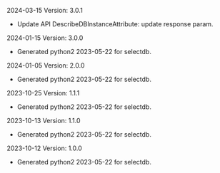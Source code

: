 2024-03-15 Version: 3.0.1
- Update API DescribeDBInstanceAttribute: update response param.


2024-01-15 Version: 3.0.0
- Generated python2 2023-05-22 for selectdb.

2024-01-05 Version: 2.0.0
- Generated python2 2023-05-22 for selectdb.

2023-10-25 Version: 1.1.1
- Generated python2 2023-05-22 for selectdb.

2023-10-13 Version: 1.1.0
- Generated python2 2023-05-22 for selectdb.

2023-10-12 Version: 1.0.0
- Generated python2 2023-05-22 for selectdb.

